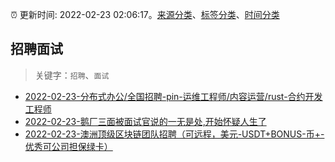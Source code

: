:alarm_clock: 更新时间: 2022-02-23 02:06:17。[来源分类](../README.md)、[标签分类](../TAGS.md)、[时间分类](../TIMELINE.md)

## 招聘面试


> 关键字：`招聘`、`面试`



- [2022-02-23-分布式办公/全国招聘-pin-运维工程师/内容运营/rust-合约开发工程师](https://www.v2ex.com/t/835832) 
- [2022-02-23-鹅厂三面被面试官说的一无是处,开始怀疑人生了](https://www.v2ex.com/t/835831) 
- [2022-02-23-澳洲顶级区块链团队招聘（可远程，美元-USDT+BONUS-币+-优秀可公司担保绿卡）](https://www.v2ex.com/t/835821) 